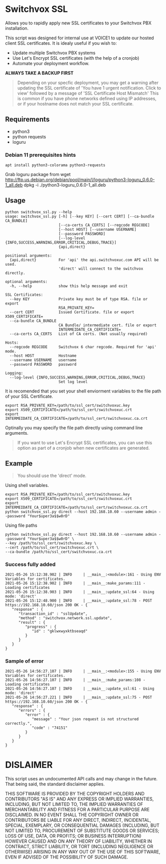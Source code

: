 # Switchvox SSL
Allows you to rapidly apply new SSL certificates to your Switchvox PBX installation.

This script was designed for internal use at VOICE1 to update our hosted client SSL certificates. It is idealy useful if you wish to:
- Update multiple Switchvox PBX systems
- Use Let's Encrypt SSL certificates (with the help of a cronjob)
- Automate your deployment workflow.

**ALWAYS TAKE A BACKUP FIRST**

> Depending on your specfic deployment, you may get a warning after updating the SSL certificate of 'You have 1 urgent notification. Click to view' 
> followed by a message of 'SSL Certificate Host Mismatch' This is common if you have phone networks defined using IP addresses, or if your hostname does not match your SSL certificate.

## Requirements
- python3 
- python requests
- loguru

### Debian 11 prerequisites hints 
    apt install python3-colorama python3-requests

Grab loguru package from wget http://ftp.us.debian.org/debian/pool/main/l/loguru/python3-loguru_0.6.0-1_all.deb
    dpkg -i ./python3-loguru_0.6.0-1_all.deb

## Usage

```
python switchvox_ssl.py --help
usage: switchvox_ssl.py [-h] [--key KEY] [--cert CERT] [--ca-bundle CA_BUNDLE]
                        [--ca-certs CA_CERTS] [--regcode REGCODE]
                        [--host HOST] [--username USERNAME]
                        [--password PASSWORD]
                        [--log-level {INFO,SUCCESS,WARNING,ERROR,CRITICAL,DEBUG,TRACE}]
                        {api,direct}

positional arguments:
  {api,direct}          For 'api' the api.switchvoxuc.com API will be used.
                        'direct' will connect to the switchvox directly.

optional arguments:
  -h, --help            show this help message and exit

SSL Certificates:
  --key KEY             Private key must be of type RSA. file or export
                        RSA_PRIVATE_KEY=
  --cert CERT           Issued Certificate. file or export X509_CERTIFICATE=
  --ca-bundle CA_BUNDLE
                        CA Bundle/ intermediate cert. file or export
                        INTERMEIDATE_CA_CERTIFICATE=
  --ca-certs CA_CERTS   List of CA certs. (Not usually required)

Hosts:
  --regcode REGCODE     Switchvox 6 char regcode. Required for 'api' mode.
  --host HOST           Hostname
  --username USERNAME   username
  --password PASSWORD   password

Logging:
  --log-level {INFO,SUCCESS,WARNING,ERROR,CRITICAL,DEBUG,TRACE}
                        Set log level
```

It is recomended that you set your shell enviorment variables to the file path of your SSL Certificate.
```
export RSA_PRIVATE_KEY=/path/to/ssl_cert/switchvoxuc.key
export X509_CERTIFICATE=/path/to/ssl_cert/switchvoxuc.crt
export INTERMEIDATE_CA_CERTIFICATE=/path/to/ssl_cert/switchvoxuc.ca.crt
```
Optinally you may specify the file path directly using command line arguments.
> If you want to use Let's Encrypt SSL certificates, you can use this option as part of a cronjob when new certificates are generated.

## Example

> You should use the 'direct' mode.

Using shell variables.
```
export RSA_PRIVATE_KEY=/path/to/ssl_cert/switchvoxuc.key
export X509_CERTIFICATE=/path/to/ssl_cert/switchvoxuc.crt
export INTERMEIDATE_CA_CERTIFICATE=/path/to/ssl_cert/switchvoxuc.ca.crt
python switchvox_ssl.py direct --host 192.168.10.60 --username admin --password "Your$uper3a$$w0rD"
```
Using file paths
```
python switchvox_ssl.py direct --host 192.168.10.60 --username admin --password "Your$uper3a$$w0rD" \
--key /path/to/ssl_cert/switchvoxuc.key \
--cert /path/to/ssl_cert/switchvoxuc.crt \
--ca-bundle /path/to/ssl_cert/switchvoxuc.ca.crt
```
### Success fully added
```
2021-05-26 15:12:38.902 | INFO     | __main__:<module>:161 - Using ENV Variables for certificates.
2021-05-26 15:12:38.902 | INFO     | __main__:make_params:111 - Loading certificates
2021-05-26 15:12:38.903 | INFO     | __main__:update_ssl:64 - Using mode: 'direct'
2021-05-26 15:12:48.900 | INFO     | __main__:update_ssl:78 - POST https://192.168.10.60/json 200 OK - {
   "response" : {
      "transaction_id" : "sslUpdate",
      "method" : "switchvox.network.ssl.update",
      "result" : {
         "progress" : {
            "id" : "gklwxwyxktbseaqd"
         }
      }
   }
}
```

### Sample of error
```
2021-05-26 14:56:27.107 | INFO     | __main__:<module>:155 - Using ENV Variables for certificates.
2021-05-26 14:56:27.107 | INFO     | __main__:make_params:108 - Loading certificates
2021-05-26 14:56:27.107 | INFO     | __main__:update_ssl:61 - Using mode: 'direct'
2021-05-26 14:56:27.221 | INFO     | __main__:update_ssl:75 - POST https://192.168.10.60/json 200 OK - {
   "response" : {
      "errors" : {
         "error" : {
            "message" : "Your json request is not structured correctly.",
            "code" : "74151"
         }
      }
   }
}
```

# DISLAIMER
This script uses an undocumented API calls and may change in the future. That being said, the standard disclaimer applies.

THIS SOFTWARE IS PROVIDED BY THE COPYRIGHT HOLDERS AND CONTRIBUTORS "AS IS" AND ANY EXPRESS OR IMPLIED WARRANTIES, INCLUDING, BUT NOT LIMITED TO, THE IMPLIED WARRANTIES OF MERCHANTABILITY AND FITNESS FOR A PARTICULAR PURPOSE ARE DISCLAIMED. IN NO EVENT SHALL THE COPYRIGHT OWNER OR CONTRIBUTORS BE LIABLE FOR ANY DIRECT, INDIRECT, INCIDENTAL, SPECIAL, EXEMPLARY, OR CONSEQUENTIAL DAMAGES (INCLUDING, BUT NOT LIMITED TO, PROCUREMENT OF SUBSTITUTE GOODS OR SERVICES; LOSS OF USE, DATA, OR PROFITS; OR BUSINESS INTERRUPTION) HOWEVER CAUSED AND ON ANY THEORY OF LIABILITY, WHETHER IN CONTRACT, STRICT LIABILITY, OR TORT (INCLUDING NEGLIGENCE OR OTHERWISE) ARISING IN ANY WAY OUT OF THE USE OF THIS SOFTWARE, EVEN IF ADVISED OF THE POSSIBILITY OF SUCH DAMAGE.

